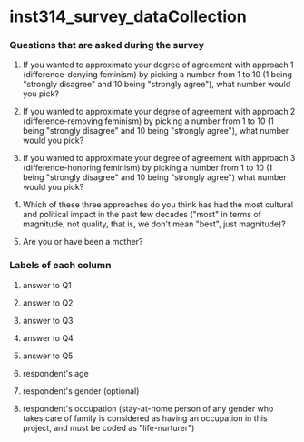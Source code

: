 # inst314_survey_dataCollection

### Questions that are asked during the survey

1) If you wanted to approximate your degree of agreement with approach 1 (difference-denying feminism) by picking a number from 1 to 10 (1 being "strongly disagree" and 10 being "strongly agree"), what number would you pick?

2) If you wanted to approximate your degree of agreement with approach 2 (difference-removing feminism) by picking a number from 1 to 10 (1 being "strongly disagree" and 10 being "strongly agree"), what number would you pick?

3) If you wanted to approximate your degree of agreement with approach 3 (difference-honoring feminism) by picking a number from 1 to 10 (1 being "strongly disagree" and 10 being "strongly agree") what number would you pick?

4) Which of these three approaches do you think has had the most cultural and political impact in the past few decades ("most" in terms of magnitude, not quality, that is, we don't mean "best", just magnitude)?

5) Are you or have been a mother?

### Labels of each column

1) answer to Q1

2) answer to Q2

3) answer to Q3

4) answer to Q4

5) answer to Q5

6) respondent's age

7) respondent's gender (optional)

8) respondent's occupation (stay-at-home person of any gender who takes care of family is considered as having an occupation in this project, and must be coded as "life-nurturer")
